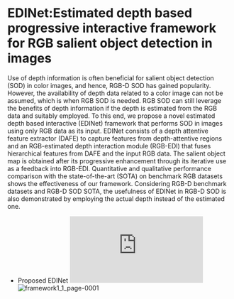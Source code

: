 # EDINet:Estimated depth based progressive interactive framework for RGB salient object detection in images
Use of depth information is often beneficial for salient object detection (SOD) in color images, and hence, RGB-D SOD has gained popularity. However, the availability of depth data related to a color image can not be assumed, which is when RGB SOD is needed. RGB SOD can still leverage the benefits of depth information if the depth is estimated from the RGB data and suitably employed. To this end, we propose a novel estimated depth based interactive (EDINet) framework that performs SOD in images using only RGB data as its input.
EDINet consists of a depth attentive feature extractor (DAFE) to capture features from depth-attentive regions and an RGB-estimated depth interaction module (RGB-EDI) that fuses hierarchical features from DAFE and the input RGB data. The salient object map is obtained after its progressive enhancement through its iterative use as a feedback into RGB-EDI. Quantitative and qualitative performance comparison with the state-of-the-art (SOTA) on benchmark RGB datasets shows the effectiveness of our framework. Considering RGB-D benchmark datasets and RGB-D SOD SOTA, the usefulness of EDINet in RGB-D SOD is also demonstrated by employing the actual depth instead of the estimated one.
* Proposed EDINet
![framework1_1.pdf](https://github.com/sudiptabhuyan1/EDINet/files/11937776/framework1_1.pdf)
![framework1_1_page-0001](https://github.com/sudiptabhuyan1/EDINet/assets/95354449/7cf13a25-4f2f-4977-bbc3-6bd179ecf6a3)
